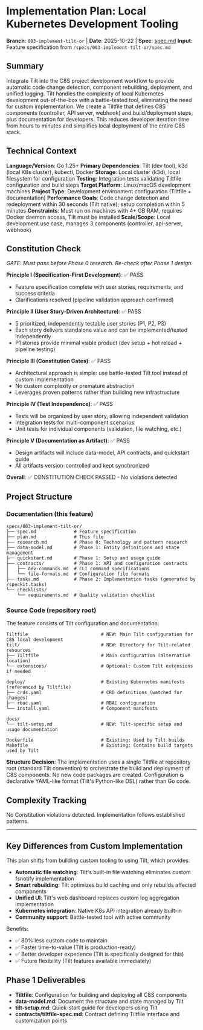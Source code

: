 # Implementation Plan: Local Kubernetes Development Tooling

**Branch**: `003-implement-tilt-or` | **Date**: 2025-10-22 | **Spec**: [spec.md](spec.md)
**Input**: Feature specification from `/specs/003-implement-tilt-or/spec.md`

## Summary

Integrate Tilt into the C8S project development workflow to provide automatic code change detection, component rebuilding, deployment, and unified logging. Tilt handles the complexity of local Kubernetes development out-of-the-box with a battle-tested tool, eliminating the need for custom implementation. We create a Tiltfile that defines C8S components (controller, API server, webhook) and build/deployment steps, plus documentation for developers. This reduces developer iteration time from hours to minutes and simplifies local deployment of the entire C8S stack.

## Technical Context

**Language/Version**: Go 1.25+
**Primary Dependencies**: Tilt (dev tool), k3d (local K8s cluster), kubectl, Docker
**Storage**: Local cluster (k3d), local filesystem for configuration
**Testing**: Integration tests validating Tiltfile configuration and build steps
**Target Platform**: Linux/macOS development machines
**Project Type**: Development environment configuration (Tiltfile + documentation)
**Performance Goals**: Code change detection and redeployment within 30 seconds (Tilt native); setup completion within 5 minutes
**Constraints**: Must run on machines with 4+ GB RAM, requires Docker daemon access, Tilt must be installed
**Scale/Scope**: Local development use case, manages 3 components (controller, api-server, webhook)

## Constitution Check

*GATE: Must pass before Phase 0 research. Re-check after Phase 1 design.*

**Principle I (Specification-First Development)**: ✅ PASS
- Feature specification complete with user stories, requirements, and success criteria
- Clarifications resolved (pipeline validation approach confirmed)

**Principle II (User Story-Driven Architecture)**: ✅ PASS
- 5 prioritized, independently testable user stories (P1, P2, P3)
- Each story delivers standalone value and can be implemented/tested independently
- P1 stories provide minimal viable product (dev setup + hot reload + pipeline testing)

**Principle III (Constitution Gates)**: ✅ PASS
- Architectural approach is simple: use battle-tested Tilt tool instead of custom implementation
- No custom complexity or premature abstraction
- Leverages proven patterns rather than building new infrastructure

**Principle IV (Test Independence)**: ✅ PASS
- Tests will be organized by user story, allowing independent validation
- Integration tests for multi-component scenarios
- Unit tests for individual components (validation, file watching, etc.)

**Principle V (Documentation as Artifact)**: ✅ PASS
- Design artifacts will include data-model, API contracts, and quickstart guide
- All artifacts version-controlled and kept synchronized

**Overall**: ✅ CONSTITUTION CHECK PASSED - No violations detected

## Project Structure

### Documentation (this feature)

```
specs/003-implement-tilt-or/
├── spec.md              # Feature specification
├── plan.md              # This file
├── research.md          # Phase 0: Technology and pattern research
├── data-model.md        # Phase 1: Entity definitions and state management
├── quickstart.md        # Phase 1: Setup and usage guide
├── contracts/           # Phase 1: API and configuration contracts
│   ├── dev-commands.md  # CLI command specifications
│   └── file-formats.md  # Configuration file formats
├── tasks.md             # Phase 2: Implementation tasks (generated by /speckit.tasks)
└── checklists/
    └── requirements.md  # Quality validation checklist
```

### Source Code (repository root)

The feature consists of Tilt configuration and documentation:

```
Tiltfile                           # NEW: Main Tilt configuration for C8S local development
tilt/                              # NEW: Directory for Tilt-related resources
├── Tiltfile                       # Main configuration (alternative location)
└── extensions/                    # Optional: Custom Tilt extensions if needed

deploy/                            # Existing Kubernetes manifests (referenced by Tiltfile)
├── crds.yaml                      # CRD definitions (watched for changes)
├── rbac.yaml                      # RBAC configuration
└── install.yaml                   # Component manifests

docs/
└── tilt-setup.md                  # NEW: Tilt-specific setup and usage documentation

Dockerfile                         # Existing: Used by Tilt builds
Makefile                           # Existing: Contains build targets used by Tilt
```

**Structure Decision**: The implementation uses a single Tiltfile at repository root (standard Tilt convention) to orchestrate the build and deployment of C8S components. No new code packages are created. Configuration is declarative YAML-like format (Tilt's Python-like DSL) rather than Go code.

## Complexity Tracking

No Constitution violations detected. Implementation follows established patterns.

---

## Key Differences from Custom Implementation

This plan shifts from building custom tooling to using Tilt, which provides:

- **Automatic file watching**: Tilt's built-in file watching eliminates custom fsnotify implementation
- **Smart rebuilding**: Tilt optimizes build caching and only rebuilds affected components
- **Unified UI**: Tilt's web dashboard replaces custom log aggregation implementation
- **Kubernetes integration**: Native K8s API integration already built-in
- **Community support**: Battle-tested tool with active community

Benefits:
- ✅ 80% less custom code to maintain
- ✅ Faster time-to-value (Tilt is production-ready)
- ✅ Better developer experience (Tilt is specifically designed for this)
- ✅ Future flexibility (Tilt features available immediately)

## Phase 1 Deliverables

- **Tiltfile**: Configuration for building and deploying all C8S components
- **data-model.md**: Document the structure and state managed by Tilt
- **tilt-setup.md**: Quick-start guide for developers using Tilt
- **contracts/tiltfile-spec.md**: Contract defining Tiltfile interface and customization points
